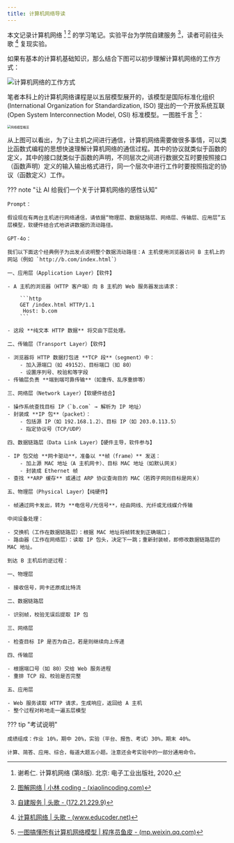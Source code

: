 ```yaml
---
title: 计算机网络导读
---
```


本文记录计算机网络 [^book] [^xiaolin] 的学习笔记。实验平台为学院自建服务 [^self-server]，读者可前往头歌 [^touge] 复现实验。

[^book]: 谢希仁. 计算机网络 (第8版). 北京: 电子工业出版社, 2020.
[^xiaolin]: [图解网络 | 小林 coding - (xiaolincoding.com)](https://xiaolincoding.com/network/)
[^self-server]: [自建服务 | 头歌 - (172.21.229.9)](http://172.21.229.9/classrooms/cpnijula/announcement)
[^touge]: [计算机网络 | 头歌 - (www.educoder.net)](https://www.educoder.net/paths/zecl9i6m)

如果有基本的计算机基础知识，那么结合下图可以初步理解计算机网络的工作方式：

![计算机网络的工作方式](https://cdn.dwj601.cn/images/20250630164031592.png)

笔者本科上的计算机网络课程是以五层模型展开的，该模型是国际标准化组织 (International Organization for Standardization, ISO) 提出的一个开放系统互联 (Open System Interconnection Model, OSI) 标准模型。一图胜千言 [^yupi]：

<img src="https://cdn.dwj601.cn/images/20250228112919578.jpg" alt="网络模型概览" style="zoom:50%;" />

[^yupi]: [一图搞懂所有计算机网络模型 | 程序员鱼皮 - (mp.weixin.qq.com)](https://mp.weixin.qq.com/s?__biz=MzI1NDczNTAwMA==&mid=2247571386&idx=3&sn=4c8e4bedb0db16e4f84e85378c1d51ff&chksm=e80c8b5dd2d937502e3c3793205b7540399368d039e51091036868e7425f09a7ac9229c7cdcc&scene=126&sessionid=1741312002#rd)

从上图可以看出，为了让主机之间进行通信，计算机网络需要做很多事情，可以类比函数式编程的思想快速理解计算机网络的通信过程。其中的协议就类似于函数的定义，其中的接口就类似于函数的声明，不同层次之间进行数据交互时要按照接口（函数声明）定义的输入输出格式进行，同一个层次中进行工作时要按照指定的协议（函数定义）工作。

??? note "让 AI 给我们一个关于计算机网络的感性认知"

    Prompt：
    
    假设现在有两台主机进行网络通信，请依据“物理层、数据链路层、网络层、传输层、应用层”五层模型，软硬件结合式地讲讲数据的流动路径。
    
    GPT-4o：
    
    我们以下面这个经典例子为出发点说明整个数据流动路径：A 主机使用浏览器访问 B 主机上的网站（例如 `http://b.com/index.html`）
    
    一、应用层（Application Layer）【软件】
    
    - A 主机的浏览器（HTTP 客户端）向 B 主机的 Web 服务器发出请求：
    
        ```http
        GET /index.html HTTP/1.1
         Host: b.com
        ```
    
    - 这段 **纯文本 HTTP 数据** 将交由下层处理。
    
    二、传输层（Transport Layer）【软件】
    
    - 浏览器将 HTTP 数据打包进 **TCP 段**（segment）中：
        - 加入源端口（如 49152）、目标端口（如 80）
        - 设置序列号、校验和等字段
    - 传输层负责 **端到端可靠传输**（如重传、乱序重排等）
    
    三、网络层（Network Layer）【软硬件结合】
    
    - 操作系统查找目标 IP（`b.com` → 解析为 IP 地址）
    - 封装成 **IP 包**（packet）：
        - 包括源 IP（如 192.168.1.2）、目标 IP（如 203.0.113.5）
        - 指定协议号（TCP/UDP）
    
    四、数据链路层（Data Link Layer）【硬件主导，软件参与】
    
    - IP 包交给 **网卡驱动**，准备以 **帧（frame）** 发送：
        - 加上源 MAC 地址（A 主机网卡）、目标 MAC 地址（如默认网关）
        - 封装成 Ethernet 帧
    - 查找 **ARP 缓存** 或通过 ARP 协议查询目的 MAC（若跨子网则目标是网关）
    
    五、物理层（Physical Layer）【纯硬件】
    
    - 帧通过网卡发出，转为 **电信号/光信号**，经由网线、光纤或无线媒介传输
    
    中间设备处理：
    
    - 交换机（工作在数据链路层）：根据 MAC 地址将帧转发到正确端口；
    - 路由器（工作在网络层）：读取 IP 包头，决定下一跳；重新封装帧，即修改数据链路层的 MAC 地址。
    
    到达 B 主机后的逆过程：
    
    一、物理层
    
    - 接收信号，网卡还原成比特流
    
    二、数据链路层
    
    - 识别帧，校验无误后提取 IP 包
    
    三、网络层
    
    - 检查目标 IP 是否为自己，若是则继续向上传递
    
    四、传输层
    
    - 根据端口号（如 80）交给 Web 服务进程
    - 重排 TCP 段、校验是否完整
    
    五、应用层
    
    - Web 服务读取 HTTP 请求，生成响应，返回给 A 主机
    - 整个过程对称地走一遍五层模型

??? tip "考试说明"

    成绩组成：作业 10%，期中 20%，实验（平台、报告、考试）30%，期末 40%。
    
    计算、简答、应用、综合，每道大题五小题。注意还会考实验中的一部分通用命令。
